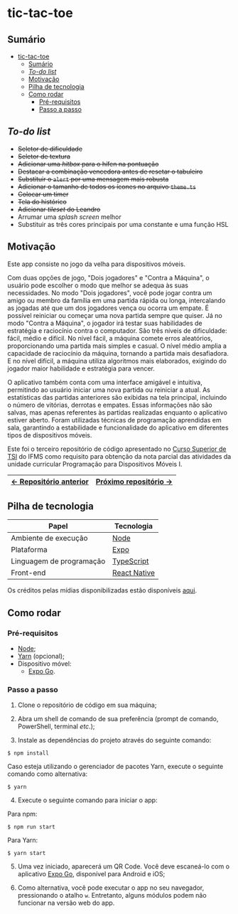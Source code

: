 # tic-tac-toe

## Sumário

- [tic-tac-toe](#tic-tac-toe)
  - [Sumário](#sumário)
  - [_To-do list_](#to-do-list)
  - [Motivação](#motivação)
  - [Pilha de tecnologia](#pilha-de-tecnologia)
  - [Como rodar](#como-rodar)
    - [Pré-requisitos](#pré-requisitos)
    - [Passo a passo](#passo-a-passo)

## _To-do list_

- ~~Seletor de dificuldade~~
- ~~Seletor de textura~~
- ~~Adicionar uma _hitbox_ para o hífen na pontuação~~
- ~~Destacar a combinação vencedora antes de resetar o tabuleiro~~
- ~~Substituir o `alert` por uma mensagem mais robusta~~
- ~~Adicionar o tamanho de todos os ícones no arquivo `theme.ts`~~
- ~~Colocar um timer~~
- ~~Tela do histórico~~
- ~~Adicionar _tileset_ do Leandro~~
- Arrumar uma _splash screen_ melhor
- Substituir as três cores principais por uma constante e uma função HSL

## Motivação

Este app consiste no jogo da velha para dispositivos móveis.

Com duas opções de jogo, "Dois jogadores" e "Contra a Máquina", o usuário pode escolher o modo que melhor se adequa às suas necessidades. No modo "Dois jogadores", você pode jogar contra um amigo ou membro da família em uma partida rápida ou longa, intercalando as jogadas até que um dos jogadores vença ou ocorra um empate. É possível reiniciar ou começar uma nova partida sempre que quiser. Já no modo "Contra a Máquina", o jogador irá testar suas habilidades de estratégia e raciocínio contra o computador. São três níveis de dificuldade: fácil, médio e difícil. No nível fácil, a máquina comete erros aleatórios, proporcionando uma partida mais simples e casual. O nível médio amplia a capacidade de raciocínio da máquina, tornando a partida mais desafiadora. E no nível difícil, a máquina utiliza algoritmos mais elaborados, exigindo do jogador maior habilidade e estratégia para vencer.

O aplicativo também conta com uma interface amigável e intuitiva, permitindo ao usuário iniciar uma nova partida ou reiniciar a atual. As estatísticas das partidas anteriores são exibidas na tela principal, incluindo o número de vitórias, derrotas e empates. Essas informações não são salvas, mas apenas referentes às partidas realizadas enquanto o aplicativo estiver aberto. Foram utilizadas técnicas de programação aprendidas em sala, garantindo a estabilidade e funcionalidade do aplicativo em diferentes tipos de dispositivos móveis.

Este foi o terceiro repositório de código apresentado no [Curso Superior de TSI](https://www.ifms.edu.br/campi/campus-aquidauana/cursos/graduacao/sistemas-para-internet/sistemas-para-internet) do IFMS como requisito para obtenção da nota parcial das atividades da unidade curricular Programação para Dispositivos Móveis I.

| [&larr; Repositório anterior](https://github.com/mdccg/minesweeper-mobile) | [Próximo repositório &rarr;](https://github.com/mdccg/weather-app) |
|-|-|

## Pilha de tecnologia

| Papel | Tecnologia |
|-|-|
| Ambiente de execução | [Node](https://nodejs.org/en/) |
| Plataforma | [Expo](https://expo.dev/) | 
| Linguagem de programação | [TypeScript](https://www.typescriptlang.org/) |
| Front-end | [React Native](https://reactnative.dev/) |

Os créditos pelas mídias disponibilizadas estão disponíveis [aqui](./assets/README.md).

<!-- Adicionar galeria aqui -->

## Como rodar

### Pré-requisitos

- [Node](https://nodejs.org/en/download/);
- [Yarn](https://yarnpkg.com/) (opcional);
- Dispositivo móvel:
  - [Expo Go](https://expo.dev/client).

### Passo a passo

1. Clone o repositório de código em sua máquina;
   
2. Abra um shell de comando de sua preferência (prompt de comando, PowerShell, terminal _etc_.);
   
3. Instale as dependências do projeto através do seguinte comando:

```console
$ npm install
```

Caso esteja utilizando o gerenciador de pacotes Yarn, execute o seguinte comando como alternativa:

```console
$ yarn
```

4. Execute o seguinte comando para iniciar o app:

Para npm:

```console
$ npm run start
```

Para Yarn:

```console
$ yarn start
```

5. Uma vez iniciado, aparecerá um QR Code. Você deve escaneá-lo com o aplicativo [Expo Go](https://expo.dev/client), disponível para Android e iOS;

6. Como alternativa, você pode executar o app no seu navegador, pressionando o atalho `w`. Entretanto, alguns módulos podem não funcionar na versão web do app.
